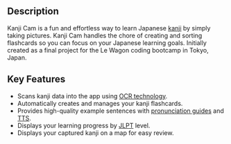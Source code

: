 ## Description

Kanji Cam is a fun and effortless way to learn Japanese [kanji](https://en.wikipedia.org/wiki/Kanji) by simply taking pictures. Kanji Cam handles the chore of creating and sorting flashcards so you can focus on your Japanese learning goals. Initially created as a final project for the Le Wagon coding bootcamp in Tokyo, Japan.

## Key Features

- Scans kanji data into the app using [OCR technology](https://en.wikipedia.org/wiki/Optical_character_recognition).
- Automatically creates and manages your kanji flashcards.
- Provides high-quality example sentences with [pronunciation guides](https://en.wikipedia.org/wiki/Furigana) and [TTS](https://en.wikipedia.org/w/index.php?title=Text-to-speech).
- Displays your learning progress by [JLPT](https://en.wikipedia.org/wiki/Japanese-Language_Proficiency_Test) level.
- Displays your captured kanji on a map for easy review.
